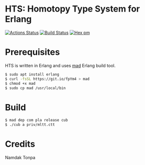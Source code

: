 # HTS: Homotopy Type System for Erlang

[![Actions Status](https://github.com/groupoid/hts/workflows/mix/badge.svg)](https://github.com/groupoid/hts/actions)
[![Build Status](https://travis-ci.com/groupoid/hts.svg?branch=master)](https://travis-ci.com/groupoid/hts)
[![Hex pm](http://img.shields.io/hexpm/v/hts.svg?style=flat)](https://hex.pm/packages/hts)


# Prerequisites

HTS is written in Erlang and uses <a href="https://mad.n2o.dev">mad</a> Erlang build tool.

```sh
$ sudo apt install erlang
$ curl -fsSL https://git.io/fpYm4 > mad
$ chmod +x mad
$ sudo cp mad /usr/local/bin
```

# Build

```sh
$ mad dep com pla release cub
$ ./cub a priv/mltt.ctt
```

# Credits

Namdak Tonpa
